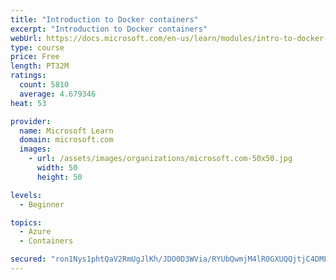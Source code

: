 ```yaml
---
title: "Introduction to Docker containers"
excerpt: "Introduction to Docker containers"
webUrl: https://docs.microsoft.com/en-us/learn/modules/intro-to-docker-containers/
type: course
price: Free
length: PT32M
ratings:
  count: 5810
  average: 4.679346
heat: 53

provider:
  name: Microsoft Learn
  domain: microsoft.com
  images:
    - url: /assets/images/organizations/microsoft.com-50x50.jpg
      width: 50
      height: 50

levels:
  - Beginner

topics:
  - Azure
  - Containers

secured: "ron1Nys1phtQaV2RmUgJlKh/JDO0D3WVia/RYUbQwmjM4lR0GXUQQjtjC4DMLH/DBAAtWGmfY7Spgi+JtpXNUPG51tBpZhMAXy3Ht0W2Tcglm9dGG26Ex5sfDguGE26q/0HPlYsM/RvhnEGm9oe9UVBHcksBy4do6rf6XtySLrc5iIq71pVxlp2deMW0Fq1gRwp/6CTAhFtrdGGGs2Jj2hCOJcmxrRY4jW8Z9ebi+pq8RXrALuEHNrHTtaxlgIh4CZ8T8fpbvLX9mA8LQZfVj8K6RyDu3nWYzWpmxUIGNJnUqViozeDOI7P/aKMEZtpJG1Mbm7gtG3PT2m4edr+h0GbaXvLhMZAH3y2Cj3HCNPtnKb7F5WnzuV/nYIUgilzMmMcLwEwPmkMHLN1j8L58wMWtq8UVolGnjQ8cS9yRBoM=;1DXwH1eDXxSoiNGx+1LxQw=="
---
```


